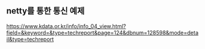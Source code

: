 netty를 통한 통신 예제
---------------------------
https://www.kdata.or.kr/info/info_04_view.html?field=&keyword=&type=techreport&page=124&dbnum=128598&mode=detail&type=techreport
